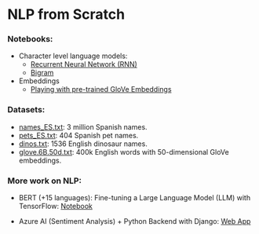 # NLP from Scratch

### Notebooks:
- Character level language models:
    - [Recurrent Neural Network (RNN)](rnn.ipynb)
    - [Bigram](bigram.ipynb)
- Embeddings
    - [Playing with pre-trained GloVe Embeddings](word_embeddings.ipynb)

### Datasets:
- [names_ES.txt](datasets/names_ES.txt): 3 million Spanish names.
- [pets_ES.txt](datasets/pets_ES.txt): 404 Spanish pet names.
- [dinos.txt](datasets/dinos.txt): 1536 English dinosaur names.
- [glove.6B.50d.txt](https://www.kaggle.com/datasets/watts2/glove6b50dtxt): 400k English words with 50-dimensional GloVe embeddings.

### More work on NLP:
- BERT (+15 languages): Fine-tuning a Large Language Model (LLM) with TensorFlow: [Notebook](https://www.kaggle.com/code/kepler296b/wabertson)

- Azure AI (Sentiment Analysis) + Python Backend with Django: [Web App](https://kepler42.pythonanywhere.com/)